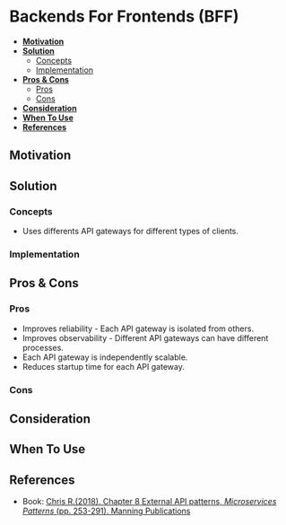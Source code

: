 # Backends For Frontends (BFF)

- [**Motivation**](#motivation)
- [**Solution**](#solution)
   - [Concepts](#concepts)
   - [Implementation](#implementation)
- [**Pros & Cons**](#pros--cons)
   - [Pros](#pros)
   - [Cons](#cons)
- [**Consideration**](#consideration)
- [**When To Use**](#when-to-use)
- [**References**](#references)

## Motivation

## Solution
### Concepts
- Uses differents API gateways for different types of clients.

### Implementation

## Pros & Cons
### Pros
- Improves reliability - Each API gateway is isolated from others.
- Improves observability - Different API gateways can have different processes.
- Each API gateway is independently scalable.
- Reduces startup time for each API gateway.

### Cons

## Consideration

## When To Use
## References
- Book: [Chris R.(2018). Chapter 8 External API patterns, *Microservices Patterns* (pp. 253-291). Manning Publications](https://www.manning.com/books/microservices-patterns)
